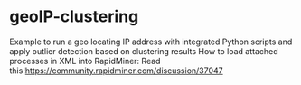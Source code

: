 # geoIP-clustering
Example to run a geo locating IP address with integrated Python scripts and apply outlier detection based on clustering results
How to load attached processes in XML into RapidMiner: Read this!https://community.rapidminer.com/discussion/37047
